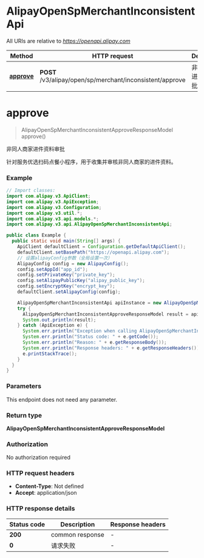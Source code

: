 # AlipayOpenSpMerchantInconsistentApi

All URIs are relative to *https://openapi.alipay.com*

| Method | HTTP request | Description |
|------------- | ------------- | -------------|
| [**approve**](AlipayOpenSpMerchantInconsistentApi.md#approve) | **POST** /v3/alipay/open/sp/merchant/inconsistent/approve | 非同人商家进件资料审批 |


<a name="approve"></a>
# **approve**
> AlipayOpenSpMerchantInconsistentApproveResponseModel approve()

非同人商家进件资料审批

针对服务优选扫码点餐小程序，用于收集并审核非同人商家的进件资料。

### Example
```java
// Import classes:
import com.alipay.v3.ApiClient;
import com.alipay.v3.ApiException;
import com.alipay.v3.Configuration;
import com.alipay.v3.util.*;
import com.alipay.v3.api.models.*;
import com.alipay.v3.api.AlipayOpenSpMerchantInconsistentApi;

public class Example {
  public static void main(String[] args) {
    ApiClient defaultClient = Configuration.getDefaultApiClient();
    defaultClient.setBasePath("https://openapi.alipay.com");
    // 设置alipayConfig参数（全局设置一次）
    AlipayConfig config = new AlipayConfig();
    config.setAppId("app_id");
    config.setPrivateKey("private_key");
    config.setAlipayPublicKey("alipay_public_key");
    config.setEncryptKey("encrypt_key");
    defaultClient.setAlipayConfig(config);

    AlipayOpenSpMerchantInconsistentApi apiInstance = new AlipayOpenSpMerchantInconsistentApi(defaultClient);
    try {
      AlipayOpenSpMerchantInconsistentApproveResponseModel result = apiInstance.approve();
      System.out.println(result);
    } catch (ApiException e) {
      System.err.println("Exception when calling AlipayOpenSpMerchantInconsistentApi#approve");
      System.err.println("Status code: " + e.getCode());
      System.err.println("Reason: " + e.getResponseBody());
      System.err.println("Response headers: " + e.getResponseHeaders());
      e.printStackTrace();
    }
  }
}
```

### Parameters
This endpoint does not need any parameter.

### Return type

**AlipayOpenSpMerchantInconsistentApproveResponseModel**

### Authorization

No authorization required

### HTTP request headers

 - **Content-Type**: Not defined
 - **Accept**: application/json

### HTTP response details
| Status code | Description | Response headers |
|-------------|-------------|------------------|
| **200** | common response |  -  |
| **0** | 请求失败 |  -  |

